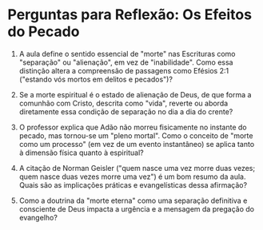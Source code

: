 # Perguntas para Reflexão: Os Efeitos do Pecado

1.  A aula define o sentido essencial de "morte" nas Escrituras como "separação" ou "alienação", em vez de "inabilidade". Como essa distinção altera a compreensão de passagens como Efésios 2:1 ("estando vós mortos em delitos e pecados")?

2.  Se a morte espiritual é o estado de alienação de Deus, de que forma a comunhão com Cristo, descrita como "vida", reverte ou aborda diretamente essa condição de separação no dia a dia do crente?

3.  O professor explica que Adão não morreu fisicamente no instante do pecado, mas tornou-se um "pleno mortal". Como o conceito de "morte como um processo" (em vez de um evento instantâneo) se aplica tanto à dimensão física quanto à espiritual?

4.  A citação de Norman Geisler ("quem nasce uma vez morre duas vezes; quem nasce duas vezes morre uma vez") é um bom resumo da aula. Quais são as implicações práticas e evangelísticas dessa afirmação?

5.  Como a doutrina da "morte eterna" como uma separação definitiva e consciente de Deus impacta a urgência e a mensagem da pregação do evangelho? 